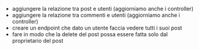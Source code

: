 - aggiungere la relazione tra post e utenti (aggiorniamo anche i controller)
- aggiungere la relazione tra commenti e utenti (aggiorniamo anche i controller)
- creare un endpoint che dato un utente faccia vedere tutti i suoi post
- fare in modo che la delete del post possa essere fatta solo dal proprietario del post